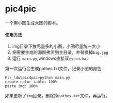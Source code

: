 # pic4pic

一个用小图生成大图的脚本。

#### 使用方法
1. img目录下放尽量多的小图，小图尽量统一大小
2. 把需要生成的源图拷贝到主目录，并替换掉`big.jpg`
3. 运行 `main.py`,windows直接双击`run.bat`

第一次运行会生成pathes.txt文件，记录小图的颜色

	F:\_ldw\pic4pic>python main.py
	create color table: 100%
	paste img: 100%

如果更新了`img`目录，删除掉`pathes.txt`文件，再运行。